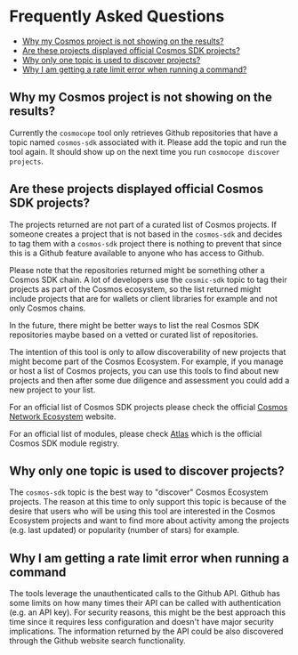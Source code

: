 # Frequently Asked Questions

- [Why my Cosmos project is not showing on the results?](#why-my-cosmos-project-is-not-showing-on-the-results)
- [Are these projects displayed official Cosmos SDK projects?](#are-these-projects-displayed-official-cosmos-sdk-projects)
- [Why only one topic is used to discover projects?](#why-only-one-topic-is-used-to-discover-projects)
- [Why I am getting a rate limit error when running a command?](#why-i-am-getting-a-rate-limit-error-when-running-a-commandd)

## Why my Cosmos project is not showing on the results?

Currently the `cosmocope` tool only retrieves Github repositories that have a topic named `cosmos-sdk` associated with it. Please add the topic and run the tool again. It should show up on the next time you run `cosmocope discover projects`. 

## Are these projects displayed official Cosmos SDK projects?

The projects returned are not part of a curated list of Cosmos projects. If someone creates a project that is not based in the `cosmos-sdk` and decides to tag them with a `cosmos-sdk` project there is nothing to prevent that since this is a Github feature available to anyone who has access to Github. 

Please note that the repositories returned might be something other a Cosmos SDK chain. A lot of developers use the `cosmic-sdk` topic to tag their projects as part of the Cosmos ecosystem, so the list returned might include projects that are for wallets or client libraries for example and not only Cosmos chains.

In the future, there might be better ways to list the real Cosmos SDK repositories maybe based on a vetted or curated list of repositories. 

The intention of this tool is only to allow discoverability of new projects that might become part of the Cosmos Ecosystem. For example, if you manage or host a list of Cosmos projects, you can use this tools to find about new projects and then after some due diligence and assessment you could add a new project to your list.

For an official list of Cosmos SDK projects please check the official [Cosmos Network Ecosystem](https://cosmos.network/ecosystem) website.

For an official list of modules, please check [Atlas](https://atlas.cosmos.network) which is the official Cosmos SDK module registry.

## Why only one topic is used to discover projects?

The `cosmos-sdk` topic is the best way to "discover"  Cosmos Ecosystem projects. The reason at this time to only support this topic is because of the desire that users who will be using this tool are interested in the Cosmos Ecosystem projects and want to find more about activity among the projects (e.g. last updated) or popularity (number of stars) for example.

## Why I am getting a rate limit error when running a command

The tools leverage the unauthenticated calls to the Github API. Github has some limits on how many times their API can be called with authentication (e.g. an API key). For security reasons, this might be the best approach this time since it requires less configuration and doesn't have major security implications. The information returned by the API could be also discovered through the Github website search functionality.

